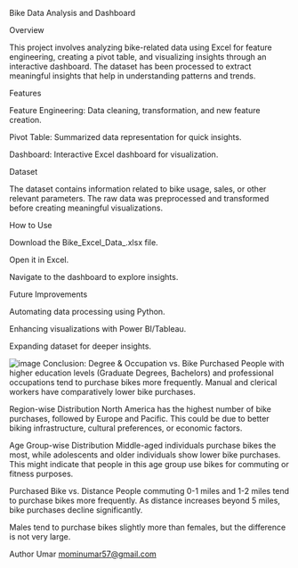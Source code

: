 Bike Data Analysis and Dashboard


Overview

This project involves analyzing bike-related data using Excel for feature engineering, creating a pivot table, and visualizing insights through an interactive dashboard. The dataset has been processed to extract meaningful insights that help in understanding patterns and trends.


Features

Feature Engineering: Data cleaning, transformation, and new feature creation.

Pivot Table: Summarized data representation for quick insights.

Dashboard: Interactive Excel dashboard for visualization.


Dataset

The dataset contains information related to bike usage, sales, or other relevant parameters. The raw data was preprocessed and transformed before creating meaningful visualizations.



How to Use

Download the Bike_Excel_Data_.xlsx file.

Open it in Excel.

Navigate to the dashboard to explore insights.


Future Improvements

Automating data processing using Python.

Enhancing visualizations with Power BI/Tableau.

Expanding dataset for deeper insights.



![image](https://github.com/user-attachments/assets/2e6eb837-7d1f-4a14-b3b0-2a474f7c0bc7)
Conclusion:
Degree & Occupation vs. Bike Purchased
People with higher education levels (Graduate Degrees, Bachelors) and professional occupations tend to purchase bikes more frequently.
Manual and clerical workers have comparatively lower bike purchases.

Region-wise Distribution
North America has the highest number of bike purchases, followed by Europe and Pacific.
This could be due to better biking infrastructure, cultural preferences, or economic factors.

Age Group-wise Distribution
Middle-aged individuals purchase bikes the most, while adolescents and older individuals show lower bike purchases.
This might indicate that people in this age group use bikes for commuting or fitness purposes.

Purchased Bike vs. Distance
People commuting 0-1 miles and 1-2 miles tend to purchase bikes more frequently.
As distance increases beyond 5 miles, bike purchases decline significantly.

Males tend to purchase bikes slightly more than females, but the difference is not very large.





Author
Umar
mominumar57@gmail.com
